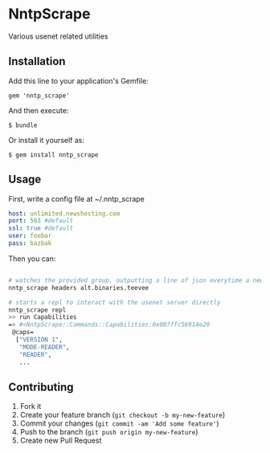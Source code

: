 # NntpScrape

Various usenet related utilities

## Installation

Add this line to your application's Gemfile:

    gem 'nntp_scrape'

And then execute:

    $ bundle

Or install it yourself as:

    $ gem install nntp_scrape

## Usage

First, write a config file at ~/.nntp_scrape

```yaml
host: unlimited.newshosting.com
port: 563 #default 
ssl: true #default
user: foobar
pass: bazbak

```

Then you can:

```bash

# watches the provided group, outputting a line of json everytime a new article is posted
nntp_scrape headers alt.binaries.teevee

# starts a repl to interact with the usenet server directly
nntp_scrape repl
>> run Capabilities
=> #<NntpScrape::Commands::Capabilities:0x007ffc56914e20
 @caps=
  ["VERSION 1",
   "MODE-READER",
   "READER",
   ...
```

## Contributing

1. Fork it
2. Create your feature branch (`git checkout -b my-new-feature`)
3. Commit your changes (`git commit -am 'Add some feature'`)
4. Push to the branch (`git push origin my-new-feature`)
5. Create new Pull Request
